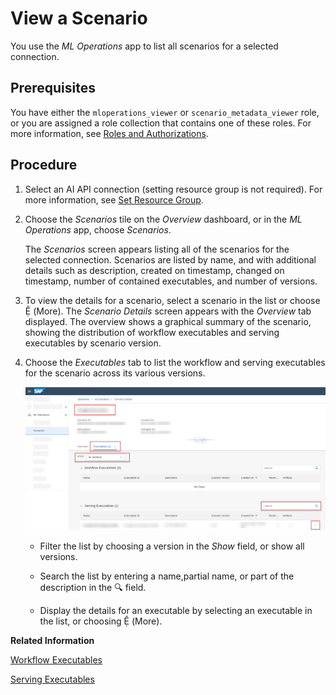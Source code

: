 <!-- loio6ef1b9ad4ff446cab200b05d2f5a0600 -->

<link rel="stylesheet" type="text/css" href="css/sap-icons.css"/>

# View a Scenario

You use the *ML Operations* app to list all scenarios for a selected connection.



<a name="loio6ef1b9ad4ff446cab200b05d2f5a0600__prereq_glq_wd3_wxb"/>

## Prerequisites

You have either the `mloperations_viewer` or `scenario_metadata_viewer` role, or you are assigned a role collection that contains one of these roles. For more information, see [Roles and Authorizations](https://help.sap.com/docs/ai-launchpad/sap-ai-launchpad/roles-and-authorizations).



<a name="loio6ef1b9ad4ff446cab200b05d2f5a0600__steps_jcx_wd3_wxb"/>

## Procedure

1.  Select an AI API connection \(setting resource group is not required\). For more information, see [Set Resource Group](https://help.sap.com/docs/AI_LAUNCHPAD/92d77f26188e4582897b9106b9cb72e0/0c077289f29d4147921fb07ab0f68b7f.html).

2.  Choose the *Scenarios* tile on the *Overview* dashboard, or in the *ML Operations* app, choose *Scenarios*.

    The *Scenarios* screen appears listing all of the scenarios for the selected connection. Scenarios are listed by name, and with additional details such as description, created on timestamp, changed on timestamp, number of contained executables, and number of versions.

3.  To view the details for a scenario, select a scenario in the list or choose <span class="SAP-icons"></span> \(More\). The *Scenario Details* screen appears with the *Overview* tab displayed. The overview shows a graphical summary of the scenario, showing the distribution of workflow executables and serving executables by scenario version.

4.  Choose the *Executables* tab to list the workflow and serving executables for the scenario across its various versions.

    ![SAP AI Launchpad, with scenario details displayed and key fields highlighted.](images/Image_AIL_Scenario_48250e7.png)

    -   Filter the list by choosing a version in the *Show* field, or show all versions.

    -   Search the list by entering a name,partial name, or part of the description in the :mag: field.
    -   Display the details for an executable by selecting an executable in the list, or choosing <span class="SAP-icons"></span> \(More\).


**Related Information**  


[Workflow Executables](workflow-executables-799bb31.md "An executable that is used to train an AI model or perform batch inferencing is called a workflow executable.")

[Serving Executables](serving-executables-4a55fb3.md "An executable that is used to deploy (serve) an AI model is called a serving executable.")

